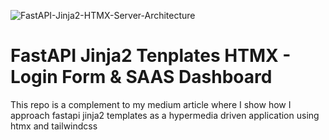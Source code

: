 

![FastAPI-Jinja2-HTMX-Server-Architecture](https://github.com/user-attachments/assets/153b6796-e4b0-46b1-a9e2-edcadd8fafc7)


# FastAPI Jinja2 Tenplates HTMX - Login Form & SAAS Dashboard

This repo is a complement to my medium article where I show how I approach fastapi jinja2 templates as a hypermedia driven application using htmx and tailwindcss


